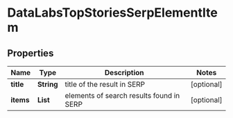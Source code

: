 # DataLabsTopStoriesSerpElementItem


## Properties

| Name | Type | Description | Notes |
|------------ | ------------- | ------------- | -------------|
**title** | **String** | title of the result in SERP |[optional]|
**items** | **List<TopStoriesElement>** | elements of search results found in SERP |[optional]|